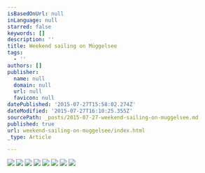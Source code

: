 ```yaml
---
isBasedOnUrl: null
inLanguage: null
starred: false
keywords: []
description: ''
title: Weekend sailing on Müggelsee
tags:
  - ''
authors: []
publisher:
  name: null
  domain: null
  url: null
  favicon: null
datePublished: '2015-07-27T15:58:02.274Z'
dateModified: '2015-07-27T16:10:25.355Z'
sourcePath: _posts/2015-07-27-weekend-sailing-on-muggelsee.md
published: true
url: weekend-sailing-on-muggelsee/index.html
_type: Article

---
```

![](https://the-grid-user-content.s3-us-west-2.amazonaws.com/2b65a732-93a3-42e6-a015-2d6a8da8c1e1.JPG)
![](https://the-grid-user-content.s3-us-west-2.amazonaws.com/f9a917ae-779e-4219-bdf1-d1253e0641b2.JPG)
![](https://the-grid-user-content.s3-us-west-2.amazonaws.com/a30d4dad-3757-4a29-b833-835b0483bc6d.JPG)
![](https://the-grid-user-content.s3-us-west-2.amazonaws.com/a142adca-0721-420b-8353-fffb510ae62c.JPG)
![](https://the-grid-user-content.s3-us-west-2.amazonaws.com/01ab475d-6f92-472b-9b39-98da404eef48.JPG)
![](https://the-grid-user-content.s3-us-west-2.amazonaws.com/23997c41-b7c5-4dfd-b2c5-1ed3eb19e81a.JPG)
![](https://the-grid-user-content.s3-us-west-2.amazonaws.com/b4622b81-aaac-48aa-b11e-7d984d1d1b3c.JPG)
![](https://the-grid-user-content.s3-us-west-2.amazonaws.com/6f8c1d3b-c7a2-490c-9e66-6c1b5e341db4.JPG)